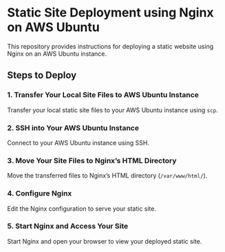# Static Site Deployment using Nginx on AWS Ubuntu

This repository provides instructions for deploying a static website using Nginx on an AWS Ubuntu instance.

## Steps to Deploy

### 1. Transfer Your Local Site Files to AWS Ubuntu Instance

Transfer your local static site files to your AWS Ubuntu instance using `scp`.

### 2. SSH into Your AWS Ubuntu Instance

Connect to your AWS Ubuntu instance using SSH.

### 3. Move Your Site Files to Nginx’s HTML Directory

Move the transferred files to Nginx’s HTML directory (`/var/www/html/`).

### 4. Configure Nginx

Edit the Nginx configuration to serve your static site.

### 5. Start Nginx and Access Your Site

Start Nginx and open your browser to view your deployed static site.
